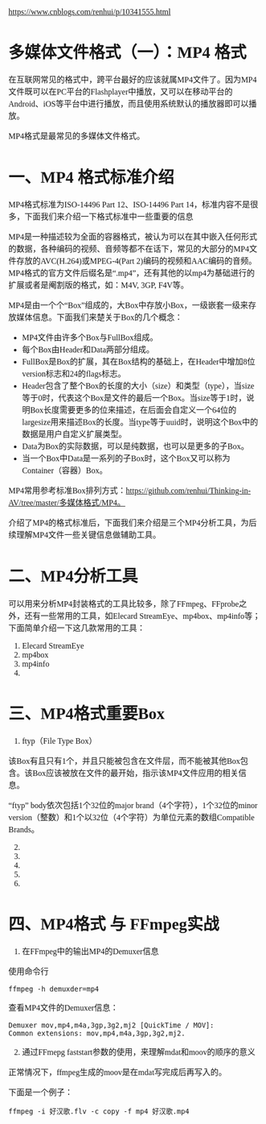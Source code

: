 <font face="SimSun" size=3>

https://www.cnblogs.com/renhui/p/10341555.html

# 多媒体文件格式（一）：MP4 格式  

在互联网常见的格式中，跨平台最好的应该就属MP4文件了。因为MP4文件既可以在PC平台的Flashplayer中播放，又可以在移动平台的Android、iOS等平台中进行播放，而且使用系统默认的播放器即可以播放。

MP4格式是最常见的多媒体文件格式。

# 一、MP4 格式标准介绍

MP4格式标准为ISO-14496 Part 12、ISO-14496 Part 14，标准内容不是很多，下面我们来介绍一下格式标准中一些重要的信息

MP4是一种描述较为全面的容器格式，被认为可以在其中嵌入任何形式的数据，各种编码的视频、音频等都不在话下，常见的大部分的MP4文件存放的AVC(H.264)或MPEG-4(Part 2)编码的视频和AAC编码的音频。MP4格式的官方文件后缀名是“.mp4”，还有其他的以mp4为基础进行的扩展或者是阉割版的格式，如：M4V, 3GP, F4V等。

MP4是由一个个“Box”组成的，大Box中存放小Box，一级嵌套一级来存放媒体信息。下面我们来楚关于Box的几个概念：

- MP4文件由许多个Box与FullBox组成。
- 每个Box由Header和Data两部分组成。
- FullBox是Box的扩展，其在Box结构的基础上，在Header中增加8位version标志和24的flags标志。
- Header包含了整个Box的长度的大小（size）和类型（type），当size等于0时，代表这个Box是文件的最后一个Box。当size等于1时，说明Box长度需要更多的位来描述，在后面会自定义一个64位的largesize用来描述Box的长度。当type等于uuid时，说明这个Box中的数据是用户自定义扩展类型。
- Data为Box的实际数据，可以是纯数据，也可以是更多的子Box。
- 当一个Box中Data是一系列的子Box时，这个Box又可以称为Container（容器）Box。

MP4常用参考标准Box排列方式：https://github.com/renhui/Thinking-in-AV/tree/master/多媒体格式/MP4。

介绍了MP4的格式标准后，下面我们来介绍是三个MP4分析工具，为后续理解MP4文件一些关键信息做辅助工具。

# 二、MP4分析工具

可以用来分析MP4封装格式的工具比较多，除了FFmpeg、FFprobe之外，还有一些常用的工具，如Elecard StreamEye、mp4box、mp4info等；下面简单介绍一下这几款常用的工具：

1. Elecard StreamEye
2. mp4box
3. mp4info
4. 

# 三、MP4格式重要Box

1. ftyp（File Type Box）

该Box有且只有1个，并且只能被包含在文件层，而不能被其他Box包含。该Box应该被放在文件的最开始，指示该MP4文件应用的相关信息。

“ftyp” body依次包括1个32位的major brand（4个字符），1个32位的minor version（整数）和1个以32位（4个字符）为单位元素的数组Compatible Brands。

2. 
3. 
4. 
5. 
6. 

# 四、MP4格式 与 FFmpeg实战

1. 在FFmpeg中的输出MP4的Demuxer信息

使用命令行 
~~~
ffmpeg -h demuxder=mp4 
~~~  
查看MP4文件的Demuxer信息：
~~~
Demuxer mov,mp4,m4a,3gp,3g2,mj2 [QuickTime / MOV]:
Common extensions: mov,mp4,m4a,3gp,3g2,mj2.
~~~

2. 通过FFmepg faststart参数的使用，来理解mdat和moov的顺序的意义

正常情况下，ffmpeg生成的moov是在mdat写完成后再写入的。

下面是一个例子：

~~~
ffmpeg -i 好汉歌.flv -c copy -f mp4 好汉歌.mp4
~~~



</font>
